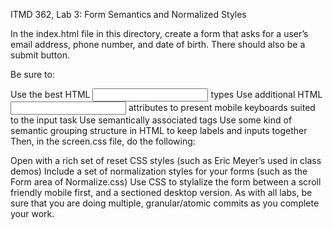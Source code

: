 ITMD 362, Lab 3: Form Semantics and Normalized Styles

In the index.html file in this directory, create a form that asks for a user’s email address, phone number, and date of birth. There should also be a submit button.

Be sure to:

Use the best HTML <input> types
Use additional HTML <input> attributes to present mobile keyboards suited to the input task
Use semantically associated <label> tags
Use some kind of semantic grouping structure in HTML to keep labels and inputs together
Then, in the screen.css file, do the following:

Open with a rich set of reset CSS styles (such as Eric Meyer’s used in class demos)
Include a set of normalization styles for your forms (such as the Form area of Normalize.css)
Use CSS to stylalize the form between a scroll friendly mobile first, and a sectioned desktop version.
As with all labs, be sure that you are doing multiple, granular/atomic commits as you complete your work.
